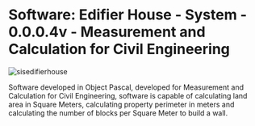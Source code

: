 # Software: Edifier House - System - 0.0.0.4v - Measurement and Calculation for Civil Engineering

![sisedifierhouse](https://repository-images.githubusercontent.com/866309034/b4b2104a-bb50-47ec-bb26-f0c128739546)

Software developed in Object Pascal, developed for Measurement and Calculation for Civil Engineering, software is capable of calculating land area in Square Meters, calculating property perimeter in meters and calculating the number of blocks per Square Meter to build a wall.
